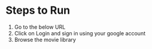 # Steps to Run
1. Go to the below URL
2. Click on Login and sign in using your google account 
3. Browse the movie library